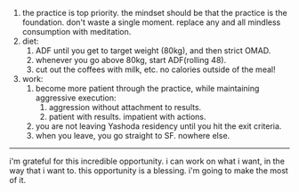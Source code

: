 1. the practice is top priority. the mindset should be that the practice is the foundation. don't waste a single moment. replace any and all mindless consumption with meditation.
2. diet: 
	1. ADF until you get to target weight (80kg), and then strict OMAD.
	2. whenever you go above 80kg, start ADF(rolling 48).
	3. cut out the coffees with milk, etc. no calories outside of the meal!
3. work:
	1. become more patient through the practice, while maintaining aggressive execution:
		1. aggression without attachment to results.
		2. patient with results. impatient with actions.
	2. you are not leaving Yashoda residency until you hit the exit criteria.
	3. when you leave, you go straight to SF. nowhere else.

---

i'm grateful for this incredible opportunity. i can work on what i want, in the way that i want to. this opportunity is a blessing. i'm going to make the most of it.